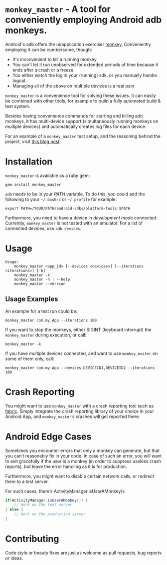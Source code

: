 `monkey_master` - A tool for conveniently employing Android adb monkeys.
================================================================
Android's adb offers the ui/application exerciser [monkey](http://developer.android.com/tools/help/monkey.html). Conveniently employing it can be cumbersome, though:

* It's inconvenient to kill a running monkey.
* You can't let it run unobserved for extended periods of time because it ends after a crash or a freeze.
* You either watch the log in your (running) sdk, or you manually handle logcat.
* Managing all of the above on multiple devices is a real pain.

`monkey_master` is a convenience tool for solving these issues. It can easily be combined with other tools, for example to build a fully automated build & test system.

Besides having convenience commands for starting and killing adb monkeys, it has multi-device support (simultaneously running monkeys on multiple devices) and automatically creates log files for each device.

For an example of a `monkey_master` test setup, and the reasoning behind the project, visit [this blog post](http://innovaptor.com/blog/2013/08/18/building-an-automated-testing-and-error-reporting-system-for-android-apps-with-monkey-master-and-crashlytics.html).

Installation
================================================================
`monkey_master` is available as a ruby gem:

	gem install monkey_master

`adb` needs to be in your *PATH* variable. To do this, you could add the following to your `~/.bashrc` or `~/.profile` for example:

	export PATH=/YOUR/PATH/android-sdks/platform-tools:$PATH

Furthermore, you need to have a device in *development mode* connected. Currently, `monkey_master` is not tested with an emulator. For a list of connected devices, use `adb devices`.

Usage
================================================================

	Usage:
  		monkey_master <app_id> [--devices <devices>] [--iterations <iterations>] [-k]
  		monkey_master -k
  		monkey_master -h | --help
  		monkey_master --version

Usage Examples
----------------------------------------------------------------
An example for a test run could be:

	monkey_master com.my.App --iterations 100

If you want to stop the monkeys, either SIGINT (keyboard interrupt) the `monkey_master` during execution, or call:

	monkey_master -k

If you have multiple devices connected, and want to use `monkey_master` on some of them only, call:

	monkey_master com.my.App --devices DEVICEID1,DEVICEID2 --iterations 100

Crash Reporting
================================================================
You might want to use `monkey_master` with a crash reporting tool such as [fabric](https://fabric.io/). Simply integrate the crash reporting library of your choice in your Android App, and `monkey_master`’s crashes will get reported there.

Android Edge Cases
================================================================
Sometimes you encounter errors that only a monkey can generate, but that you can’t reasonably fix in your code. In case of such an error, you will want to exit gracefully if the user is a monkey (in order to suppress useless crash reports), but leave the error handling as it is for production.

Furthermore, you might want to disable certain network calls, or redirect them to a test server.

For such cases, there’s ActivityManager.isUserAMonkey():

```java
if(ActivityManager.isUserAMonkey()) {
    // Work on the test server
} else {
    // Work on the production server
}
```

Contributing
================================================================
Code style or beauty fixes are just as welcome as pull requests, bug reports or ideas.